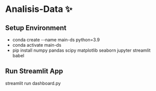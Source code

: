 # Analisis-Data ✨
## Setup Environment
- conda create --name main-ds python=3.9
- conda activate main-ds
- pip install numpy pandas scipy matplotlib seaborn jupyter streamlit babel
## Run Streamlit App
streamlit run dashboard.py
